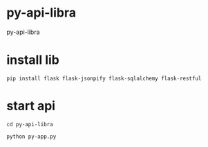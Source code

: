 # py-api-libra
py-api-libra

# install lib

```
pip install flask flask-jsonpify flask-sqlalchemy flask-restful
```

# start api

```
cd py-api-libra

python py-app.py 
```
